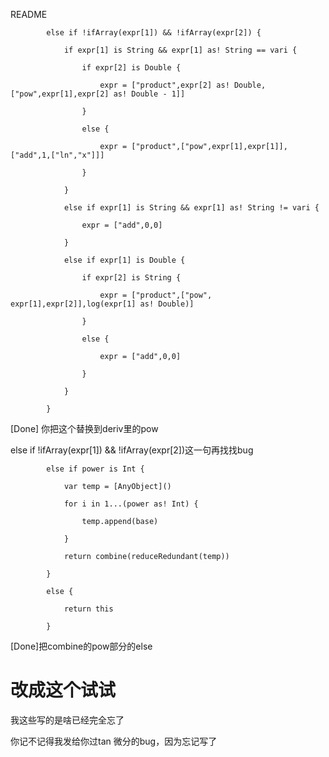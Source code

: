 README

            else if !ifArray(expr[1]) && !ifArray(expr[2]) {

                if expr[1] is String && expr[1] as! String == vari {

                    if expr[2] is Double {

                        expr = ["product",expr[2] as! Double,["pow",expr[1],expr[2] as! Double - 1]]

                    }

                    else {

                        expr = ["product",["pow",expr[1],expr[1]],["add",1,["ln","x"]]]

                    }

                }

                else if expr[1] is String && expr[1] as! String != vari {

                    expr = ["add",0,0]

                }

                else if expr[1] is Double {

                    if expr[2] is String {

                        expr = ["product",["pow", expr[1],expr[2]],log(expr[1] as! Double)]

                    }

                    else {

                        expr = ["add",0,0]

                    }

                }

            }



[Done] 你把这个替换到deriv里的pow

else if !ifArray(expr[1]) && !ifArray(expr[2])这一句再找找bug

            else if power is Int {

                var temp = [AnyObject]()

                for i in 1...(power as! Int) {

                    temp.append(base)

                }

                return combine(reduceRedundant(temp))

            }

            else {

                return this

            }

[Done]把combine的pow部分的else

改成这个试试
==============================================
我这些写的是啥已经完全忘了

你记不记得我发给你过tan 微分的bug，因为忘记写了
